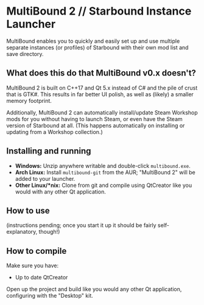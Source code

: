 # MultiBound 2 // Starbound Instance Launcher
MultiBound enables you to quickly and easily set up and use multiple separate instances (or profiles) of Starbound with their own mod list and save directory.

## What does this do that MultiBound v0.x doesn't?
MultiBound 2 is built on C++17 and Qt 5.x instead of C# and the pile of crust that is GTK#. This results in far better UI polish, as well as (likely) a smaller memory footprint.

Additionally, MultiBound 2 can automatically install/update Steam Workshop mods for you without having to launch Steam, or even have the Steam version of Starbound at all. (This happens automatically on installing or updating from a Workshop collection.)

## Installing and running
- **Windows:** Unzip anywhere writable and double-click `multibound.exe`.
- **Arch Linux:** Install `multibound-git` from the AUR; "MultiBound 2" will be added to your launcher.
- **Other Linux/\*nix:** Clone from git and compile using QtCreator like you would with any other Qt application.

## How to use
(instructions pending; once you start it up it should be fairly self-explanatory, though!)

## How to compile
Make sure you have:
- Up to date QtCreator

Open up the project and build like you would any other Qt application, configuring with the "Desktop" kit.

